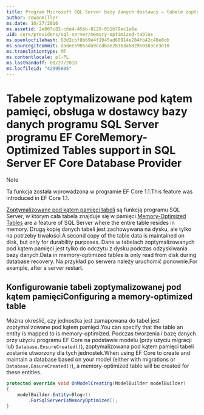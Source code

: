 ```yaml
---
title: Program Microsoft SQL Server bazy danych dostawcy — tabele zoptymalizowane pod kątem pamięci — EF Core
author: rowanmiller
ms.date: 10/27/2016
ms.assetid: 2e007c82-c6e4-45bb-8129-851b79ec1a0a
uid: core/providers/sql-server/memory-optimized-tables
ms.openlocfilehash: 63d2cbf8b69e4f1945ad60914e284fb42c48e8db
ms.sourcegitcommit: dadee5905ada9ecdbae28363a682950383ce3e10
ms.translationtype: MT
ms.contentlocale: pl-PL
ms.lasthandoff: 08/27/2018
ms.locfileid: "42995805"
---
```

# <a name="memory-optimized-tables-support-in-sql-server-ef-core-database-provider"></a><span data-ttu-id="88512-102">Tabele zoptymalizowane pod kątem pamięci, obsługa w dostawcy bazy danych programu SQL Server programu EF Core</span><span class="sxs-lookup"><span data-stu-id="88512-102">Memory-Optimized Tables support in SQL Server EF Core Database Provider</span></span>

> [!NOTE]  
>
> <span data-ttu-id="88512-103">Ta funkcja została wprowadzona w programie EF Core 1.1.</span><span class="sxs-lookup"><span data-stu-id="88512-103">This feature was introduced in EF Core 1.1.</span></span>

<span data-ttu-id="88512-104">[Zoptymalizowane pod kątem pamięci tabeli](https://docs.microsoft.com/sql/relational-databases/in-memory-oltp/memory-optimized-tables) są funkcją programu SQL Server, w którym cała tabela znajduje się w pamięci.</span><span class="sxs-lookup"><span data-stu-id="88512-104">[Memory-Optimized Tables](https://docs.microsoft.com/sql/relational-databases/in-memory-oltp/memory-optimized-tables) are a feature of SQL Server where the entire table resides in memory.</span></span> <span data-ttu-id="88512-105">Drugą kopię danych tabeli jest zachowywana na dysku, ale tylko na potrzeby trwałości.</span><span class="sxs-lookup"><span data-stu-id="88512-105">A second copy of the table data is maintained on disk, but only for durability purposes.</span></span> <span data-ttu-id="88512-106">Dane w tabelach zoptymalizowanych pod kątem pamięci jest tylko do odczytu z dysku podczas odzyskiwania bazy danych.</span><span class="sxs-lookup"><span data-stu-id="88512-106">Data in memory-optimized tables is only read from disk during database recovery.</span></span> <span data-ttu-id="88512-107">Na przykład po serwera należy uruchomić ponownie.</span><span class="sxs-lookup"><span data-stu-id="88512-107">For example, after a server restart.</span></span>

## <a name="configuring-a-memory-optimized-table"></a><span data-ttu-id="88512-108">Konfigurowanie tabeli zoptymalizowanej pod kątem pamięci</span><span class="sxs-lookup"><span data-stu-id="88512-108">Configuring a memory-optimized table</span></span>

<span data-ttu-id="88512-109">Można określić, czy jednostka jest zamapowana do tabel jest zoptymalizowane pod kątem pamięci.</span><span class="sxs-lookup"><span data-stu-id="88512-109">You can specify that the table an entity is mapped to is memory-optimized.</span></span> <span data-ttu-id="88512-110">Podczas tworzenia i bazę danych przy użyciu programu EF Core na podstawie modelu (przy użyciu migracji lub `Database.EnsureCreated()`), zoptymalizowana pod kątem pamięci tabeli zostanie utworzony dla tych jednostek.</span><span class="sxs-lookup"><span data-stu-id="88512-110">When using EF Core to create and maintain a database based on your model (either with migrations or `Database.EnsureCreated()`), a memory-optimized table will be created for these entities.</span></span>

``` csharp
protected override void OnModelCreating(ModelBuilder modelBuilder)
{
    modelBuilder.Entity<Blog>()
        .ForSqlServerIsMemoryOptimized();
}
```
